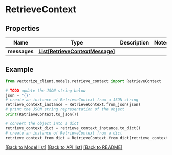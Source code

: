 # RetrieveContext


## Properties

Name | Type | Description | Notes
------------ | ------------- | ------------- | -------------
**messages** | [**List[RetrieveContextMessage]**](RetrieveContextMessage.md) |  | 

## Example

```python
from vectorize_client.models.retrieve_context import RetrieveContext

# TODO update the JSON string below
json = "{}"
# create an instance of RetrieveContext from a JSON string
retrieve_context_instance = RetrieveContext.from_json(json)
# print the JSON string representation of the object
print(RetrieveContext.to_json())

# convert the object into a dict
retrieve_context_dict = retrieve_context_instance.to_dict()
# create an instance of RetrieveContext from a dict
retrieve_context_from_dict = RetrieveContext.from_dict(retrieve_context_dict)
```
[[Back to Model list]](../README.md#documentation-for-models) [[Back to API list]](../README.md#documentation-for-api-endpoints) [[Back to README]](../README.md)


